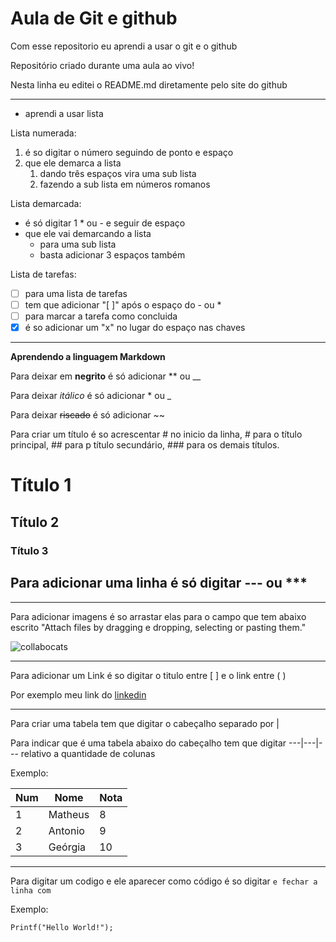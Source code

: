 # Aula de Git e github
Com esse repositorio eu aprendi a usar o git e o github

Repositório criado durante uma aula ao vivo!

Nesta linha eu editei o README.md diretamente pelo site do github

***

* aprendi a usar lista

Lista numerada:

1. é so digitar o número seguindo de ponto e espaço
2. que ele demarca a lista
   1. dando três espaços vira uma sub lista
   2. fazendo a sub lista em números romanos

Lista demarcada:

* é só digitar 1 * ou - e seguir de espaço
* que ele vai demarcando a lista
   * para uma sub lista
   * basta adicionar 3 espaços também

Lista de tarefas:

- [ ] para uma lista de tarefas
- [ ] tem que adicionar "[ ]" após o espaço do - ou *
- [ ] para marcar a tarefa como concluida
- [x] é so adicionar um "x" no lugar do espaço nas chaves

***

**Aprendendo a linguagem Markdown**

Para deixar em **negrito** é só adicionar ** ou __

Para deixar *itálico* é só adicionar * ou _

Para deixar ~~riscado~~ é só adicionar ~~

Para criar um título é so acrescentar # no inicio da linha, # para o título principal, ## para p título secundário, ### para os demais títulos.

# Título 1
## Título 2
### Título 3

Para adicionar uma linha é só digitar --- ou ***
---
***

Para adicionar imagens é so arrastar elas para o campo que tem abaixo escrito "Attach files by dragging e dropping, selecting or pasting them."

![collabocats](https://user-images.githubusercontent.com/129125907/228117799-7225fe41-f6de-4d79-8cdd-e865441cb7c3.jpg)

***

Para adicionar um Link é so digitar o titulo entre [ ] e o link entre ( )

Por exemplo meu link do [linkedin](https://www.linkedin.com/in/matheus-ant%C3%B4nio-196b09239/)

***

Para criar uma tabela tem que digitar o cabeçalho separado por |

Para indicar que é uma tabela abaixo do cabeçalho tem que digitar ---|---|--- relativo a quantidade de colunas

Exemplo:

Num | Nome | Nota
---|---|---
1 | Matheus | 8
2 | Antonio | 9
3 | Geórgia | 10

***

Para digitar um codigo e ele aparecer como código é so digitar ``` e fechar a linha com ```

Exemplo:

```
Printf("Hello World!");
```
